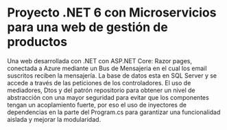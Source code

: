 <h1>Proyecto .NET 6 con Microservicios para una web de gestión de productos</h1>
Una web desarrollada con .NET con ASP.NET Core: Razor pages, conectada a Azure
mediante un Bus de Mensajeria en el cual los email suscritos reciben la mensajería.
La base de datos esta en SQL Server y se accede a través de las peticiones de los
controladores. El uso de mediadores, Dtos y del patrón repositorio para obtener un nivel de
abstracción con una mayor seguridad para evitar que los componentes tengan un
acoplamiento fuerte, por eso el uso de inyectores de dependencias en la parte del
Program.cs para garantizar una funcionalidad aislada y mejorar la modularidad.
